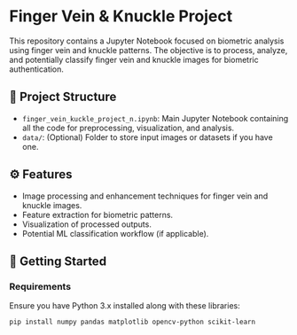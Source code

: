 # Finger Vein & Knuckle Project

This repository contains a Jupyter Notebook focused on biometric analysis using finger vein and knuckle patterns. The objective is to process, analyze, and potentially classify finger vein and knuckle images for biometric authentication.

## 📂 Project Structure

- `finger_vein_kuckle_project_n.ipynb`: Main Jupyter Notebook containing all the code for preprocessing, visualization, and analysis.
- `data/`: (Optional) Folder to store input images or datasets if you have one.

## ⚙️ Features

- Image processing and enhancement techniques for finger vein and knuckle images.
- Feature extraction for biometric patterns.
- Visualization of processed outputs.
- Potential ML classification workflow (if applicable).

## 🚀 Getting Started

### Requirements

Ensure you have Python 3.x installed along with these libraries:

```bash
pip install numpy pandas matplotlib opencv-python scikit-learn
